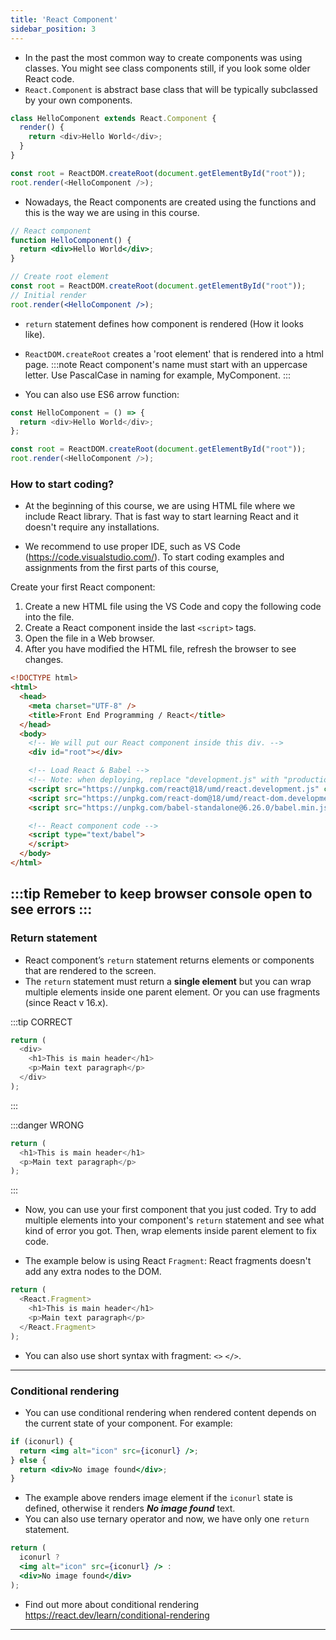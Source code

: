 ```yaml
---
title: 'React Component'
sidebar_position: 3
---
```

- In the past the most common way to create components was using classes. You might see class components still, if you look some older React code.
- `React.Component` is abstract base class that will be typically subclassed by your own components.

```js
class HelloComponent extends React.Component {
  render() {
    return <div>Hello World</div>;
  }
}

const root = ReactDOM.createRoot(document.getElementById("root"));
root.render(<HelloComponent />);
```

- Nowadays, the React components are created using the functions and this is the way we are using in this course.

```jsx
// React component
function HelloComponent() {
  return <div>Hello World</div>;
}

// Create root element
const root = ReactDOM.createRoot(document.getElementById("root"));
// Initial render
root.render(<HelloComponent />);
```
- `return` statement defines how component is rendered (How it looks like).
- `ReactDOM.createRoot` creates a 'root element' that is rendered into a html page.
:::note
React component's name must start with an uppercase letter. Use PascalCase in naming for example, MyComponent.
:::


- You can also use ES6 arrow function:

```js
const HelloComponent = () => {
  return <div>Hello World</div>;
};

const root = ReactDOM.createRoot(document.getElementById("root"));
root.render(<HelloComponent />);
```
### How to start coding?
- At the beginning of this course, we are using HTML file where we include React library. That is fast way to start learning React and it doesn't require any installations.

- We recommend to use proper IDE, such as VS Code (https://code.visualstudio.com/). To start coding examples and assignments from the first parts of this course, 

Create your first React component:
1. Create a new HTML file using the VS Code  and copy the following code into the file. 
2. Create a React component inside the last `<script>` tags.
3. Open the file in a Web browser.
3. After you have modified the HTML file, refresh the browser to see changes.

```html
<!DOCTYPE html>
<html>
  <head>
    <meta charset="UTF-8" />
    <title>Front End Programming / React</title>
  </head>
  <body>
    <!-- We will put our React component inside this div. -->
    <div id="root"></div>

    <!-- Load React & Babel -->
    <!-- Note: when deploying, replace "development.js" with "production.min.js". -->
    <script src="https://unpkg.com/react@18/umd/react.development.js" crossorigin></script>
    <script src="https://unpkg.com/react-dom@18/umd/react-dom.development.js" crossorigin></script>
    <script src="https://unpkg.com/babel-standalone@6.26.0/babel.min.js"></script>

    <!-- React component code -->
    <script type="text/babel">
    </script>
  </body>
</html>
```
:::tip 
Remeber to keep browser console open to see errors
:::
---
### Return statement
- React component’s `return` statement returns elements or components that are rendered to the screen.
- The `return` statement must return a **single element** but you can wrap multiple elements inside one parent element. Or you can use fragments (since React v 16.x).

:::tip CORRECT
```js
return (
  <div>
    <h1>This is main header</h1>
    <p>Main text paragraph</p>
  </div>
);
```
:::

:::danger WRONG
```js
return (
  <h1>This is main header</h1>
  <p>Main text paragraph</p>
);
```
:::
- Now, you can use your first component that you just coded. Try to add multiple elements into your component's `return` statement and see what kind of error you got. Then, wrap elements inside parent element to fix code. 


- The example below is using React `Fragment`: React fragments doesn't add any extra nodes to the DOM.

```js
return (
  <React.Fragment>
    <h1>This is main header</h1>
    <p>Main text paragraph</p>
  </React.Fragment>
);
```

- You can also use short syntax with fragment: `<>` `</>`.

---

### Conditional rendering

- You can use conditional rendering when rendered content depends on the current state of your component. For example:

```jsx
if (iconurl) {
  return <img alt="icon" src={iconurl} />;
} else {
  return <div>No image found</div>;
}
```
- The example above renders image element if the `iconurl` state is defined, otherwise it renders **_No image found_** text.
- You can also use ternary operator and now, we have only one `return` statement.
```jsx
return (
  iconurl ? 
  <img alt="icon" src={iconurl} /> :
  <div>No image found</div>
);
```
- Find out more about conditional rendering https://react.dev/learn/conditional-rendering

---


